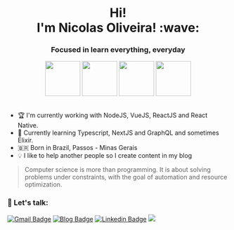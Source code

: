<h1 align="center"> Hi!<br> I'm Nicolas Oliveira! :wave: </h1>
<h3 align="center">Focused in learn everything, everyday</h3>

<div align="center">
<img src="https://media0.giphy.com/media/KzJkzjggfGN5Py6nkT/giphy.gif" width="80" />
<img src="https://media3.giphy.com/media/Y06jfuK1Bni5PkZwS2/giphy.gif" width="80" />
<img src="https://media0.giphy.com/media/eNAsjO55tPbgaor7ma/giphy.gif" width="80" />
<img src="https://media2.giphy.com/media/kdFc8fubgS31b8DsVu/giphy.gif" width="80" />
</div></br>

- :trophy: I'm currently working with NodeJS, VueJS, ReactJS and React Native.
- :dart: Currently learning Typescript, NextJS and GraphQL and sometimes Elixir.
- :brazil: Born in Brazil, Passos - Minas Gerais
- :bulb: I like to help another people so I create content in my blog

> Computer science is more than programming. It is about solving problems under constraints, with the goal of automation and resource optimization.

### :beer: Let's talk:
[![Gmail Badge](https://img.shields.io/badge/-nicolas.oliveira.ug@gmail.com-007acc?style=flat-square&logo=Gmail&logoColor=white&link=mailto:nicolas.oliveira.ug@gmail.com)](mailto:nicolas.oliveira.ug@gmail.com)
[![Blog Badge](https://img.shields.io/badge/My%20Blog-007acc?style=flat-square&logo=blogger&logoColor=white&link=https://bruxo.hashnode.dev)](https://bruxo.hashnode.dev)
[![Linkedin Badge](https://img.shields.io/badge/-Nicolas%20Oliveira-007acc?style=flat-square&logo=Linkedin&logoColor=white&link=https://www.linkedin.com/in/nicolasom/)](https://www.linkedin.com/in/nicolasom/) 
[![](https://img.shields.io/badge/-My%20Portfolio-007acc?style=flat-square&logoColor=white&link=https://portfolio-sandy-nine.vercel.app)](https://portfolio-sandy-nine.vercel.app)
